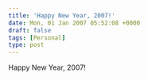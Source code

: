 ```yaml
---
title: 'Happy New Year, 2007!'
date: Mon, 01 Jan 2007 05:52:08 +0000
draft: false
tags: [Personal]
type: post
---
```


Happy New Year, 2007!
